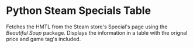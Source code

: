 # Python Steam Specials Table
Fetches the HMTL from the Steam store's Special's page using the *Beautiful Soup* package. Displays the information in a table with the orignal price and game tag's included. 

